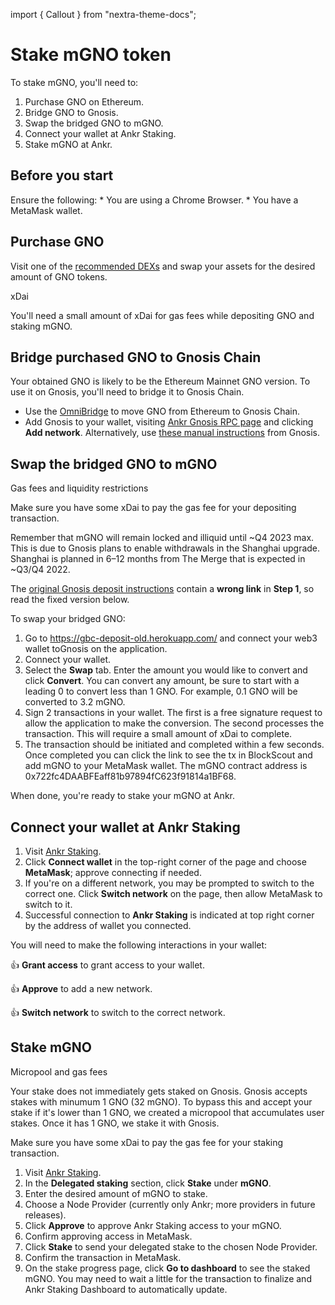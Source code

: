 import { Callout } from "nextra-theme-docs";

# Stake mGNO token

To stake mGNO, you'll need to:
1. Purchase GNO on Ethereum.
2. Bridge GNO to Gnosis.
3. Swap the bridged GNO to mGNO.
4. Connect your wallet at Ankr Staking.
5. Stake mGNO at Ankr.

## Before you start

<Callout>
Ensure the following:
* You are using a Chrome Browser.
* You have a MetaMask wallet.
</Callout>

## Purchase GNO
Visit one of the [recommended DEXs](https://docs.gnosischain.com/ecosystems/defi#dex-aggregators) and swap your assets for the desired amount of GNO tokens.

<Callout>
xDai

You'll need a small amount of xDai for gas fees while depositing GNO and staking mGNO.
</Callout>

## Bridge purchased GNO to Gnosis Chain

Your obtained GNO is likely to be the Ethereum Mainnet GNO version.
To use it on Gnosis, you'll need to bridge it to Gnosis Chain.

* Use the [OmniBridge](https://omni.gnosischain.com/bridge) to move GNO from Ethereum to Gnosis Chain.
* Add Gnosis to your wallet, visiting [Ankr Gnosis RPC page](https://www.ankr.com/rpc/gnosis/) and clicking **Add network**. Alternatively, use [these manual instructions](https://docs.gnosischain.com/tools/wallets/metamask) from Gnosis.

## Swap the bridged GNO to mGNO

<Callout>
Gas fees and liquidity restrictions

Make sure you have some xDai to pay the gas fee for your depositing transaction.

Remember that mGNO will remain locked and illiquid until ~Q4 2023 max.
This is due to Gnosis plans to enable withdrawals in the Shanghai upgrade. Shanghai is planned in 6–12 months from The Merge that is expected in ~Q3/Q4 2022.
</Callout>

The [original Gnosis deposit instructions](https://docs.gnosischain.com/node/validator-deposits#convert-gno-to-mgno-special-cases) contain a **wrong link** in **Step 1**, so read the fixed version below.

To swap your bridged GNO: 
1. Go to https://gbc-deposit-old.herokuapp.com/ and connect your web3 wallet toGnosis on the application.
2. Connect your wallet.
3. Select the **Swap** tab. Enter the amount you would like to convert and click **Convert**. You can convert any amount, be sure to start with a leading 0 to convert less than 1 GNO. For example, 0.1 GNO will be converted to 3.2 mGNO.
4. Sign 2 transactions in your wallet. The first is a free signature request to allow the application to make the conversion. The second processes the transaction. This will require a small amount of xDai to complete.
5. The transaction should be initiated and completed within a few seconds. Once completed you can click the link to see the tx in BlockScout and add mGNO to your MetaMask wallet. The mGNO contract address is 0x722fc4DAABFEaff81b97894fC623f91814a1BF68.

When done, you're ready to stake your mGNO at Ankr. 

## Connect your wallet at Ankr Staking

1. Visit [Ankr Staking](https://www.ankr.com/staking/stake).
2. Click **Connect wallet** in the top-right corner of the page and choose **MetaMask**; approve connecting if needed.
3. If you're on a different network, you may be prompted to switch to the correct one. Click **Switch network** on the page, then allow MetaMask to switch to it.
4. Successful connection to **Ankr Staking** is indicated at top right corner by the address of wallet you connected.

You will need to make the following interactions in your wallet:

👍 **Grant access** to grant access to your wallet.

👍 **Approve** to add a new network.

👍 **Switch network** to switch to the correсt network.

## Stake mGNO

<Callout>
Micropool and gas fees

Your stake does not immediately gets staked on Gnosis. 
Gnosis accepts stakes with minumum 1 GNO (32 mGNO).
To bypass this and accept your stake if it's lower than 1 GNO, we created a micropool that accumulates user stakes.
Once it has 1 GNO, we stake it with Gnosis.

Make sure you have some xDai to pay the gas fee for your staking transaction.
</Callout>

1. Visit [Ankr Staking](https://www.ankr.com/staking/stake).
2. In the **Delegated staking** section, click **Stake** under **mGNO**.
3. Enter the desired amount of mGNO to stake.
4. Choose a Node Provider (currently only Ankr; more providers in future releases).
5. Click **Approve** to approve Ankr Staking access to your mGNO.
6. Confirm approving access in MetaMask.
7. Click **Stake** to send your delegated stake to the chosen Node Provider.
8. Confirm the transaction in MetaMask.
9. On the stake progress page, click **Go to dashboard** to see the staked mGNO. You may need to wait a little for the transaction to finalize and Ankr Staking Dashboard to automatically update.